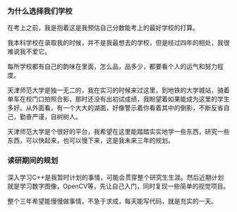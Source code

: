 ### 为什么选择我们学校

在考上之前，我是抱着这是我预估自己分数能考上的最好学校的打算。

我本科学校在录取我的时候，并不是我最想去的学校，但是经过四年的相处，我很难说我不爱它。

每所学校都有自己的韵味在里面，怎么品，品多少，都要看个人的运气和努力程度。

天津师范大学是独一无二的，我在实习的时候来过这里，到地铁的大学城站，骑着单车在校门口拍照合影，那时还没有出初试成绩，我盼望着如果能成为这里的学生多好。从外面看，有一个大大的湖面，好像警示着你看着其中的倒影，不断反省自己，勤奋严谨，自树树人。

天津师范大学是个很好的平台，我希望在这里能踏踏实实地学一些东西，研究一些东西，可以快起来，也可以慢下来，这是我未来三年的规划。

### 读研期间的规划

深入学习C++是我暂时计划的事情，可能会贯穿整个研究生生涯。然后近期计划就是学习数字图像，OpenCV等，先让自己入门，同时复现一些简单的视觉项目。

整个三年希望能慢慢做事情，不急于求成，每天能写代码，就是充实的一天。